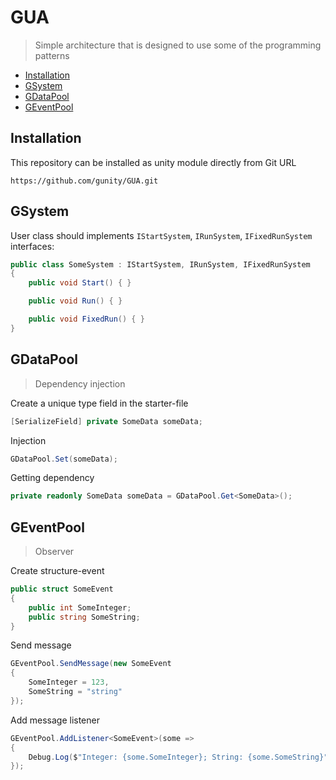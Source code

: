# GUA
> Simple architecture that is designed to use some of the programming patterns

* [Installation](#installation)
* [GSystem](#gsystem)
* [GDataPool](#gdatapool)
* [GEventPool](#geventpool)

## Installation
This repository can be installed as unity module directly from Git URL
```
https://github.com/gunity/GUA.git
```

## GSystem
User class should implements `IStartSystem`, `IRunSystem`, `IFixedRunSystem` interfaces:
```csharp
public class SomeSystem : IStartSystem, IRunSystem, IFixedRunSystem
{
    public void Start() { }

    public void Run() { }

    public void FixedRun() { }
}
```

## GDataPool
> Dependency injection

Create a unique type field in the starter-file
```csharp
[SerializeField] private SomeData someData;
```
Injection
```csharp
GDataPool.Set(someData);
```
Getting dependency
```csharp
private readonly SomeData someData = GDataPool.Get<SomeData>();
```

## GEventPool
> Observer

Create structure-event
```csharp
public struct SomeEvent
{
    public int SomeInteger;
    public string SomeString;
}
```
Send message
```csharp
GEventPool.SendMessage(new SomeEvent
{
    SomeInteger = 123,
    SomeString = "string"
});
```
Add message listener
```csharp
GEventPool.AddListener<SomeEvent>(some =>
{
    Debug.Log($"Integer: {some.SomeInteger}; String: {some.SomeString}");
});
```
